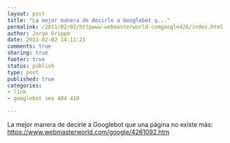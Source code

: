 ```yaml
--- 
layout: post
title: "La mejor manera de decirle a Googlebot q..."
permalink: /2011/02/02/httpwww-webmasterworld-comgoogle426/index.html
author: Jorge Grippo
date: 2011-02-02 14:11:21
comments: true
sharing: true
footer: true
status: publish
type: post
published: true
categories: 
- link
- googlebot seo 404 410

---
```

<!-- 166 -->
La mejor manera de decirle a Googlebot que una página no existe más:
https://www.webmasterworld.com/google/4261092.htm

